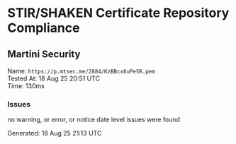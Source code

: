 # STIR/SHAKEN Certificate Repository Compliance

## Martini Security

Name: `https://p.mtsec.me/2884/KzBBcx8uPeSR.pem`\
Tested At: 18 Aug 25 20:51 UTC\
Time: 130ms

### Issues

no warning, or error, or notice date level issues were found

Generated: 18 Aug 25 21:13 UTC